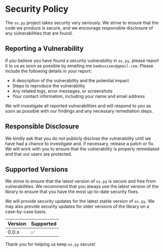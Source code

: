 # Security Policy

The `os.py` project takes security very seriously. We strive to ensure that the code we produce is secure, and we encourage responsible disclosure of any vulnerabilities that are found.

## Reporting a Vulnerability

If you believe you have found a security vulnerability in `os.py`, please report it to us as soon as possible by emailing me `bambusixmc@gmail.com`. Please include the following details in your report:

- A description of the vulnerability and the potential impact
- Steps to reproduce the vulnerability
- Any related logs, error messages, or screenshots
- Your contact information, including your name and email address

We will investigate all reported vulnerabilities and will respond to you as soon as possible with our findings and any necessary remediation steps.

## Responsible Disclosure

We kindly ask that you do not publicly disclose the vulnerability until we have had a chance to investigate and, if necessary, release a patch or fix. We will work with you to ensure that the vulnerability is properly remediated and that our users are protected.

## Supported Versions

We strive to ensure that the latest version of `os.py` is secure and free from vulnerabilities. We recommend that you always use the latest version of the library to ensure that you have the most up-to-date security fixes.

We will provide security updates for the latest stable version of `os.py`. We may also provide security updates for older versions of the library on a case-by-case basis.

| Version | Supported          |
|---------|--------------------|
| 0.0.x   | :white_check_mark: |

Thank you for helping us keep `os.py` secure!

